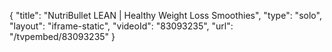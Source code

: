 {
    "title": "NutriBullet LEAN | Healthy Weight Loss Smoothies",
    "type": "solo",
    "layout": "iframe-static",
    "videoId": "83093235",
    "url": "\/tvpembed\/83093235"
}